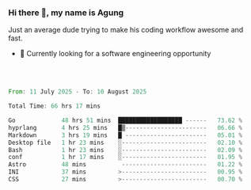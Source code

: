 ### Hi there 👋, my name is Agung
Just an average dude trying to make his coding workflow awesome and fast.

<!--
**agungfir98/agungfir98** is a ✨ _special_ ✨ repository because its `README.md` (this file) appears on your GitHub profile.
-->

- 🔭 Currently looking for a software engineering opportunity
<br/>
<br/>
<!--START_SECTION:waka-->

```rust
From: 11 July 2025 - To: 10 August 2025

Total Time: 66 hrs 17 mins

Go             48 hrs 51 mins  ██████████████████ ------   73.62 %
hyprlang       4 hrs 25 mins   █▒-----------------------   06.66 %
Markdown       3 hrs 19 mins   █ -----------------------   05.01 %
Desktop file   1 hr 23 mins    ░------------------------   02.10 %
Bash           1 hr 23 mins    ░------------------------   02.09 %
conf           1 hr 17 mins    ░------------------------   01.95 %
Astro          48 mins          ------------------------   01.22 %
INI            37 mins         >------------------------   00.95 %
CSS            27 mins         >------------------------   00.70 %
```

<!--END_SECTION:waka-->

